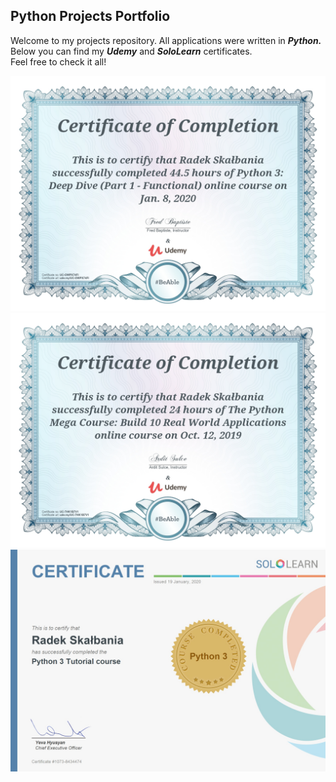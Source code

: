 ## Python Projects Portfolio ##

Welcome to my projects repository. All applications were written in ***Python.***   
Below you can find my ***Udemy*** and ***SoloLearn*** certificates.  
Feel free to check it all!

[![Image](Python/images/UC-OWPX74FI.jpg)](https://www.udemy.com/course/python-3-deep-dive-part-1/learn/lecture/11284588#overview)
[![Image2](Python/images/certificate.jpg)](https://www.udemy.com/course/the-python-mega-course/learn/lecture/5189234?start=0#overview)
![](Python/images/Python_certificate.jpg)

